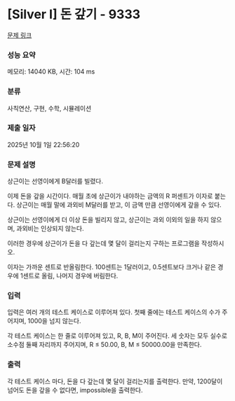 # [Silver I] 돈 갚기 - 9333 

[문제 링크](https://www.acmicpc.net/problem/9333) 

### 성능 요약

메모리: 14040 KB, 시간: 104 ms

### 분류

사칙연산, 구현, 수학, 시뮬레이션

### 제출 일자

2025년 10월 1일 22:56:20

### 문제 설명

<p>상근이는 선영이에게 B달러를 빌렸다.</p>

<p>이제 돈을 갚을 시간이다. 매월 초에 상근이가 내야하는 금액의 R 퍼센트가 이자로 붙는다. 상근이는 매월 말에 과외비 M달러를 받고, 이 금액 만큼 선영이에게 갚을 수 있다.</p>

<p>상근이는 선영이에게 더 이상 돈을 빌리지 않고, 상근이는 과외 이외의 일을 하지 않으며, 과외비는 인상되지 않는다.</p>

<p>이러한 경우에 상근이가 돈을 다 갚는데 몇 달이 걸리는지 구하는 프로그램을 작성하시오.</p>

<p>이자는 가까운 센트로 반올림한다. 100센트는 1달러이고, 0.5센트보다 크거나 같은 경우에 1센트로 올림, 나머지 경우에 버림한다.</p>

### 입력 

 <p>입력은 여러 개의 테스트 케이스로 이루어져 있다. 첫째 줄에는 테스트 케이스의 수가 주어지며, 1000을 넘지 않는다.</p>

<p>각 테스트 케이스는 한 줄로 이루어져 있고, R, B, M이 주어진다. 세 숫자는 모두 실수로 소수점 둘째 자리까지 주어지며, R ≤ 50.00, B, M ≤ 50000.00을 만족한다.</p>

### 출력 

 <p>각 테스트 케이스 마다, 돈을 다 갚는데 몇 달이 걸리는지를 출력한다. 만약, 1200달이 넘어도 돈을 갚을 수 없다면, impossible을 출력한다.</p>

